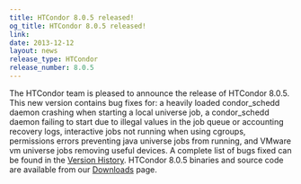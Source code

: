 ```yaml
---
title: HTCondor 8.0.5 released!
og_title: HTCondor 8.0.5 released!
link: 
date: 2013-12-12
layout: news
release_type: HTCondor
release_number: 8.0.5
---
```


The HTCondor team is pleased to announce the release of HTCondor 8.0.5. This new version contains bug fixes for: a heavily loaded condor_schedd daemon crashing when starting a local universe job, a condor_schedd daemon failing to start due to illegal values in the job queue or accounting recovery logs, interactive jobs not running when using cgroups, permissions errors preventing java universe jobs from running, and VMware vm universe jobs removing useful devices. A complete list of bugs fixed can be found in the <a href="manual/v8.0.5/10_3Stable_Release.html">Version History</a>. HTCondor 8.0.5 binaries and source code are available from our <a href="downloads/">Downloads</a> page. 
